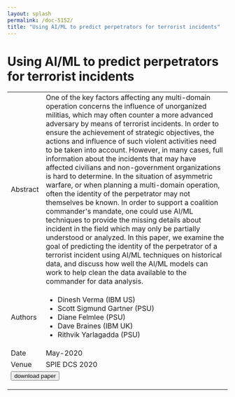 ```yaml
---
layout: splash
permalink: /doc-5152/
title: "Using AI/ML to predict perpetrators for terrorist incidents"
---
```


# Using AI/ML to predict perpetrators for terrorist incidents

<table>
    <tbody>
    <tr>
        <td>Abstract</td>
        <td>One of the key factors affecting any multi-domain operation concerns the influence of unorganized militias, which may often counter a more advanced adversary by means of terrorist incidents. In order to ensure the achievement of strategic objectives, the actions and influence of such violent activities need to be taken into account. However, in many cases, full information about the incidents that may have affected civilians and non-government organizations is hard to determine. In the situation of asymmetric warfare, or when planning a multi-domain operation, often the identity of the perpetrator may not themselves be known. In order to support a coalition commander's mandate, one could use AI/ML techniques to provide the missing details about incident in the field which may only be partially understood or analyzed. In this paper, we examine the goal of predicting the identity of the perpetrator of a terrorist incident using AI/ML techniques on historical data, and discuss how well the AI/ML models can work to help clean the data available to the commander for data analysis.</td>
    </tr>
    <tr>
        <td>Authors</td>
        <td>
            <ul>
                <li>Dinesh Verma (IBM US)</li>
                <li>Scott Sigmund Gartner (PSU)</li>
                <li>Diane Felmlee (PSU)</li>
                <li>Dave Braines (IBM UK)</li>
                <li>Rithvik Yarlagadda (PSU)</li>
            </ul>
        </td>
    </tr>
    <tr>
        <td>Date</td>
        <td>May-2020</td>
    </tr>
    <tr>
        <td>Venue</td>
        <td>SPIE DCS 2020</td>
    </tr>
        <tr>
            <td colspan="2">
                <form method="get" action="https://ibm.box.com/v/doc-5152-paper">
                    <button type="submit">download paper</button>
                </form>
            </td>
        </tr>
    </tbody>
</table>
